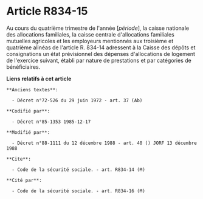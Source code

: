 # Article R834-15

Au cours du quatrième trimestre de l'année [*période*], la caisse nationale des allocations familiales, la caisse centrale
d'allocations familiales mutuelles agricoles et les employeurs mentionnés aux troisième et quatrième alinéas de l'article R.
834-14 adressent à la Caisse des dépôts et consignations un état prévisionnel des dépenses d'allocations de logement de
l'exercice suivant, établi par nature de prestations et par catégories de bénéficiaires.

**Liens relatifs à cet article**

	**Anciens textes**:

	  - Décret n°72-526 du 29 juin 1972 - art. 37 (Ab)

	**Codifié par**:

	  - Décret n°85-1353 1985-12-17

	**Modifié par**:

	  - Décret n°88-1111 du 12 décembre 1988 - art. 40 () JORF 13 décembre 1988

	**Cite**:

	  - Code de la sécurité sociale. - art. R834-14 (M)

	**Cité par**:

	  - Code de la sécurité sociale. - art. R834-16 (M)
